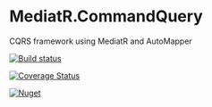 # MediatR.CommandQuery

CQRS framework using MediatR and AutoMapper

[![Build status](https://ci.appveyor.com/api/projects/status/tdk5q4dx7l0e2vkm?svg=true)](https://ci.appveyor.com/project/LoreSoft/mediatr-commandquery)

[![Coverage Status](https://coveralls.io/repos/github/loresoft/MediatR.CommandQuery/badge.svg?branch=master)](https://coveralls.io/github/loresoft/MediatR.CommandQuery?branch=master)

[![Nuget](https://img.shields.io/nuget/v/MediatR.CommandQuery.svg)](https://www.nuget.org/packages/MediatR.CommandQuery/)